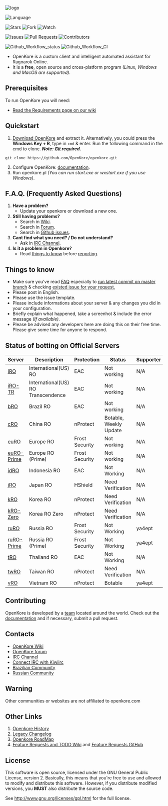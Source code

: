 ![logo](https://upload.wikimedia.org/wikipedia/commons/b/b5/Kore_2g_logo.png)

![Language](https://img.shields.io/badge/language-Perl-blue.svg)

![Stars](https://img.shields.io/github/stars/OpenKore/openkore)
![Fork](https://img.shields.io/github/forks/OpenKore/openkore?label=Fork)
![Watch](https://img.shields.io/github/watchers/OpenKore/openkore?label=Watch)

![Issues](https://img.shields.io/github/issues/OpenKore/openkore)
![Pull Requests](https://img.shields.io/github/issues-pr/OpenKore/openkore.svg)
![Contributors](https://img.shields.io/github/contributors/OpenKore/openkore.svg)

![Github_Workflow_status](https://img.shields.io/github/workflow/status/OpenKore/openkore/CI)
![Github_Workflow_CI](https://github.com/OpenKore/openkore/workflows/CI/badge.svg)

* OpenKore is a custom client and intelligent automated assistant for Ragnarok Online.
* It is a **free**, open source and cross-platform program _(Linux, Windows and MacOS are supported)_.

## Prerequisites

To run OpenKore you will need:
* [Read the Requirements page on our wiki](https://openkore.com/wiki/How_to_run_OpenKore#Requirements)

## Quickstart

1. [Download OpenKore](https://github.com/OpenKore/openkore/archive/master.zip) and extract it. Alternatively, you could press the **Windows Key + R**, type in ``cmd`` & enter. Run the following command in the cmd to clone.
***Note: [Git](https://git-scm.com/) required.***
```
git clone https://github.com/OpenKore/openkore.git
```

2. Configure OpenKore: [documentation](https://openkore.com/wiki/Category:Control).
3. Run openkore.pl _(You can run start.exe or wxstart.exe if you use Windows)_.

## F.A.Q. (Frequently Asked Questions)
<!-- Source: https://forums.openkore.com/viewtopic.php?f=0&t=11287 -->
 1. **Have a problem?**
    - Update your openkore or download a new one.
 2. **Still having problems?**
    - Search in [Wiki](https://openkore.com/wiki/).
    - Search in [Forum](https://forums.openkore.com/).
    - Search in [Github issues](https://github.com/openkore/openkore/issues?utf8=%E2%9C%93&q=).
 3. **Cant find what you need? / Do not understand?**
    - Ask in [IRC Channel](https://webchat.freenode.net/#openkore).
 4. **Is it a problem in Openkore?**
    - Read [things to know](https://github.com/OpenKore/openkore#things-to-know) before [reporting](https://github.com/OpenKore/openkore/issues/new).

## Things to know

* Make sure you've read [FAQ](https://github.com/OpenKore/openkore#faq-frequently-asked-questions) especially to [run latest commit on master branch](https://github.com/OpenKore/openkore/commits/master) & checking [existed issue for your request.](https://github.com/OpenKore/openkore/issues?utf8=%E2%9C%93&q=)
* Please post in English.
* Please use the issue template.
* Please include informations about your server & any changes you did in your configuration.
* Briefly explain what happened, take a screenhot & include the error message _(If available)_.
* Please be advised any developers here are doing this on their free time. Please give some time for anyone to respond.

## Status of botting on Official Servers

| Server | Description | Protection | Status | Supporter |
| --- | --- | --- | --- | --- |
| [iRO](http://renewal.playragnarok.com/) | International(US) RO | EAC | Not working | N/A |
| [iRO-TR](http://www.playragnarok.com/) | International(US) RO Transcendence | EAC | Not working | N/A |
| [bRO](http://ragnarok.uol.com.br/) | Brazil RO | EAC | Not working | N/A |
| [cRO](http://ro.zhaouc.com/) | China RO | nProtect | Botable, Weekly Update | N/A |
| [euRO](https://eu.4game.com/ro/) | Europe RO | Frost Security | Not working | N/A |
| [euRO-Prime](https://eu.4game.com/roprime/) | Europe RO (Prime) | Frost Security | Not working | N/A |
| [idRO](https://ro.gnjoy.id/) | Indonesia RO | EAC | Not Working | N/A |
| [jRO](https://ragnarokonline.gungho.jp/) | Japan RO | HShield | Need Verification | N/A |
| [kRO](http://ro.gnjoy.com/) | Korea RO | nProtect | Need Verification |  N/A |
| [kRO-Zero](http://roz.gnjoy.com/) | Korea RO Zero | nProtect | Need Verification | N/A  |
| [ruRO](https://ru.4game.com/ro/) | Russia RO | Frost Security | Not Working | ya4ept |
| [ruRO-Prime](https://ru.4game.com/roprime/) | Russia RO (Prime) | Frost Security | Not Working | ya4ept |
| [tRO](https://ro.gnjoy.in.th/) | Thailand RO | EAC | Not Working | N/A |
| [twRO](https://ro.gnjoy.com.tw/) | Taiwan RO | nProtect | Need Verification | N/A |
| [vRO](https://ro.vtcgame.vn/) | Vietnam RO | nProtect | Botable | ya4ept |

## Contributing

OpenKore is developed by a [team](https://github.com/OpenKore/openkore/graphs/contributors) located around the world. Check out the [documentation](https://openkore.com/wiki/Manual) and if necessary, submit a pull request.

## Contacts

* [OpenKore Wiki](https://openkore.com/wiki/)
* [OpenKore forum](https://forums.openkore.com/)
* [IRC Channel](https://webchat.freenode.net/#openkore)
* [Connect IRC with Kiwiirc](https://kiwiirc.com/client/irc.freenode.net/?nick=IRC-Source_?#openkore)
* [Brazilian Community](http://openkorebrasil.org/)
* [Russian Community](https://RO-fan.ru/)

## **Warning**

Other communities or websites are not affiliated to openkore.com

## Other Links

1. [Openkore History](http://openkore.com/index.php/OpenKore)
2. [Legacy Changelog](https://github.com/OpenKore/openkore/blob/master/LegacyChangelog.md)
3. [Openkore RoadMap](http://openkore.com/index.php/Roadmap)
4. [Feature Requests and TODO Wiki](https://openkore.com/wiki/Category:Feature_Request) and [Feature Requests GitHub](https://github.com/OpenKore/openkore/issues?q=is%3Aopen+is%3Aissue+label%3A%22feature+request%22)

## License

This software is open source, licensed under the GNU General Public License, version 2.
Basically, this means that you're free to use and allowed to modify and distribute this software.
However, if you distribute modified versions, you **MUST** also distribute the source code.


See http://www.gnu.org/licenses/gpl.html for the full license.
